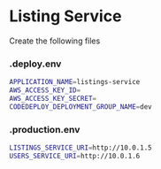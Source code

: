# Listing Service

Create the following files

### .deploy.env
~~~sh
APPLICATION_NAME=listings-service
AWS_ACCESS_KEY_ID=
AWS_ACCESS_KEY_SECRET=
CODEDEPLOY_DEPLOYMENT_GROUP_NAME=dev
~~~

### .production.env
~~~sh
LISTINGS_SERVICE_URI=http://10.0.1.5
USERS_SERVICE_URI=http://10.0.1.6
~~~
